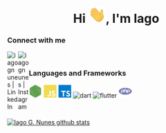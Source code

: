 <h1 align="center">Hi <img src="https://raw.githubusercontent.com/ABSphreak/ABSphreak/master/gifs/Hi.gif" width="40px" />, I'm Iago</h1>

### Connect with me

[<img align="left" alt="iagognunes | LinkedIn" width="25px" src="https://cdn.jsdelivr.net/npm/simple-icons@v3/icons/linkedin.svg" />][linkedin]
[<img align="left" alt="iagognunes | Instagram" width="25px" src="https://cdn.jsdelivr.net/npm/simple-icons@v3/icons/instagram.svg" />][instagram]

<br />

### Languages and Frameworks

<p>
    <img src="https://raw.githubusercontent.com/devicons/devicon/master/icons/nodejs/nodejs-plain.svg" alt="nodejs" width="30" height="30"/> 
    <img src="https://raw.githubusercontent.com/devicons/devicon/master/icons/javascript/javascript-plain.svg" alt="javascript" width="30" height="30"/> 
    <img src="https://raw.githubusercontent.com/devicons/devicon/master/icons/typescript/typescript-plain.svg" alt="typescript" width="30" height="30"/>
    <img src="https://img.icons8.com/color/100/000000/dart.png" alt="dart" width="30" height="30"/>
    <img src="https://img.icons8.com/color/100/000000/flutter.png" alt="flutter" width="30" height="30"/>
    <img src="https://raw.githubusercontent.com/devicons/devicon/master/icons/php/php-plain.svg" alt="php" width="30" height="30"/>
</p>

<br />

[![Iago G. Nunes github stats](https://github-readme-stats.vercel.app/api?iagognunes=Naereen&theme=blue-green)](https://github.com/anuraghazra/github-readme-stats)

<!-- Links -->
[linkedin]: https://linkedin.com/in/iagognunes
[instagram]: https://instagram.com/iagognunes/
